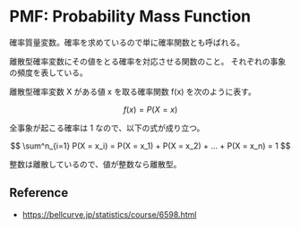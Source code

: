 # PMF: Probability Mass Function

確率質量変数。確率を求めているので単に確率関数とも呼ばれる。

離散型確率変数にその値をとる確率を対応させる関数のこと。
それぞれの事象の頻度を表している。

離散型確率変数 X がある値 x を取る確率関数 f(x) を次のように表す。

$$
f(x) = P(X = x)
$$

全事象が起こる確率は 1 なので、以下の式が成り立つ。

$$
\sum^n_{i=1} P(X = x_i) = P(X = x_1) + P(X = x_2) + ... + P(X = x_n) = 1
$$

整数は離散しているので、値が整数なら離散型。

## Reference

- https://bellcurve.jp/statistics/course/6598.html
